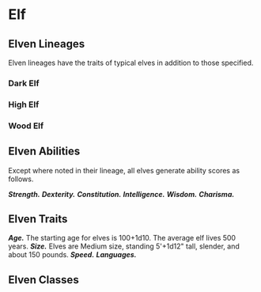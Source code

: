 # Elf

<!--add copy here-->

## Elven Lineages

Elven lineages have the traits of typical elves in addition to those specified.

### Dark Elf

<!--add copy here-->

### High Elf

<!--add copy here-->

### Wood Elf

<!--add copy here-->

## Elven Abilities

Except where noted in their lineage, all elves generate ability scores as follows.

***Strength.*** <!--add copy here-->
***Dexterity.*** <!--add copy here-->
***Constitution.*** <!--add copy here-->
***Intelligence.*** <!--add copy here-->
***Wisdom.*** <!--add copy here-->
***Charisma.*** <!--add copy here-->

## Elven Traits

***Age.*** The starting age for elves is 100+1d10. The average elf lives 500 years.
***Size.*** Elves are Medium size, standing 5'+1d12" tall, slender, and about 150 pounds. 
***Speed.*** <!--add copy here-->
***Languages.*** <!--add copy here-->

## Elven Classes

<!--add copy here-->